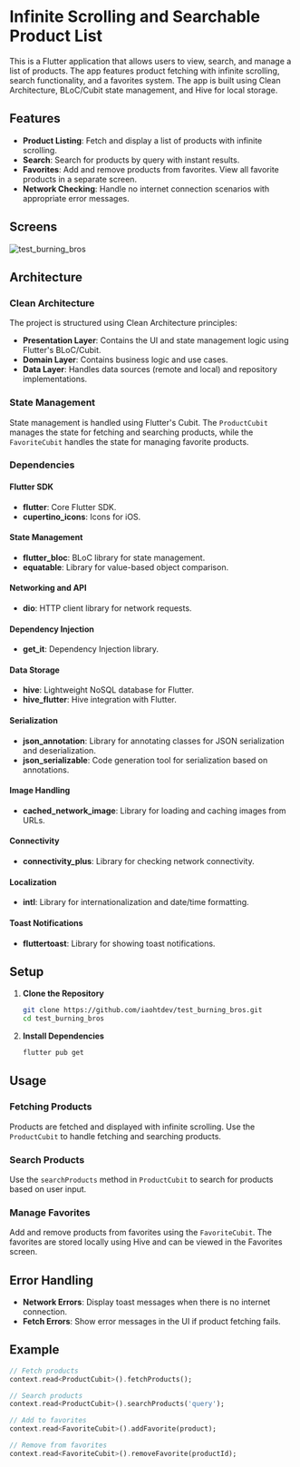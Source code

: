 # Infinite Scrolling and Searchable Product List

This is a Flutter application that allows users to view, search, and manage a list of products. The app features product fetching with infinite scrolling, search functionality, and a favorites system. The app is built using Clean Architecture, BLoC/Cubit state management, and Hive for local storage.

## Features

- **Product Listing**: Fetch and display a list of products with infinite scrolling.
- **Search**: Search for products by query with instant results.
- **Favorites**: Add and remove products from favorites. View all favorite products in a separate screen.
- **Network Checking**: Handle no internet connection scenarios with appropriate error messages.


## Screens
![test_burning_bros](https://github.com/user-attachments/assets/75edddbf-e288-4eff-bd66-cdba7d583f3f)

## Architecture

### Clean Architecture

The project is structured using Clean Architecture principles:

- **Presentation Layer**: Contains the UI and state management logic using Flutter's BLoC/Cubit.
- **Domain Layer**: Contains business logic and use cases.
- **Data Layer**: Handles data sources (remote and local) and repository implementations.

### State Management

State management is handled using Flutter's Cubit. The `ProductCubit` manages the state for fetching and searching products, while the `FavoriteCubit` handles the state for managing favorite products.

### Dependencies

#### Flutter SDK
- **flutter**: Core Flutter SDK.
- **cupertino_icons**: Icons for iOS.
#### State Management
- **flutter_bloc**: BLoC library for state management.
- **equatable**: Library for value-based object comparison.
#### Networking and API
- **dio**: HTTP client library for network requests.
#### Dependency Injection
- **get_it**: Dependency Injection library.
#### Data Storage
- **hive**: Lightweight NoSQL database for Flutter.
- **hive_flutter**: Hive integration with Flutter.
#### Serialization
- **json_annotation**: Library for annotating classes for JSON serialization and deserialization.
- **json_serializable**: Code generation tool for serialization based on annotations.
#### Image Handling
- **cached_network_image**: Library for loading and caching images from URLs.
#### Connectivity
- **connectivity_plus**: Library for checking network connectivity.
#### Localization
- **intl**: Library for internationalization and date/time formatting.
#### Toast Notifications
- **fluttertoast**: Library for showing toast notifications.


## Setup

1. **Clone the Repository**

    ```bash
    git clone https://github.com/iaohtdev/test_burning_bros.git
    cd test_burning_bros
    ```

2. **Install Dependencies**

    ```bash
    flutter pub get
    ```

## Usage

### Fetching Products

Products are fetched and displayed with infinite scrolling. Use the `ProductCubit` to handle fetching and searching products.

### Search Products

Use the `searchProducts` method in `ProductCubit` to search for products based on user input.

### Manage Favorites

Add and remove products from favorites using the `FavoriteCubit`. The favorites are stored locally using Hive and can be viewed in the Favorites screen.

## Error Handling

- **Network Errors**: Display toast messages when there is no internet connection.
- **Fetch Errors**: Show error messages in the UI if product fetching fails.

## Example

```dart
// Fetch products
context.read<ProductCubit>().fetchProducts();

// Search products
context.read<ProductCubit>().searchProducts('query');

// Add to favorites
context.read<FavoriteCubit>().addFavorite(product);

// Remove from favorites
context.read<FavoriteCubit>().removeFavorite(productId);
